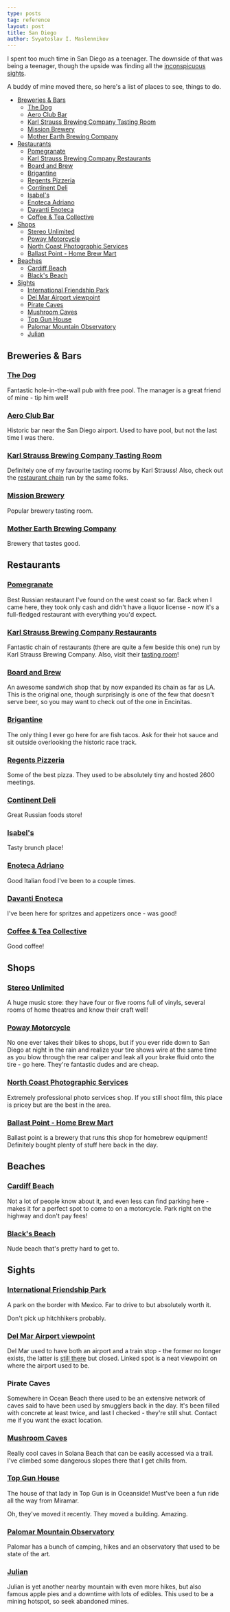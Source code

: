 ```yaml
---
type: posts
tag: reference
layout: post
title: San Diego
author: Svyatoslav I. Maslennikov
---
```

I spent too much time in San Diego as a teenager. The downside of that was being a teenager, though the upside was finding all the [inconspicuous sights](#sights).

A buddy of mine moved there, so here's a list of places to see, things to do.

<!-- toc -->

- [Breweries & Bars](#breweries--bars)
    * [The Dog](#the-dog)
    * [Aero Club Bar](#aero-club-bar)
    * [Karl Strauss Brewing Company Tasting Room](#karl-strauss-brewing-company-tasting-room)
    * [Mission Brewery](#mission-brewery)
    * [Mother Earth Brewing Company](#mother-earth-brewing-company)
- [Restaurants](#restaurants)
    * [Pomegranate](#pomegranate)
    * [Karl Strauss Brewing Company Restaurants](#karl-strauss-brewing-company-restaurants)
    * [Board and Brew](#board-and-brew)
    * [Brigantine](#brigantine)
    * [Regents Pizzeria](#regents-pizzeria)
    * [Continent Deli](#continent-deli)
    * [Isabel's](#isabels)
    * [Enoteca Adriano](#enoteca-adriano)
    * [Davanti Enoteca](#davanti-enoteca)
    * [Coffee & Tea Collective](#coffee--tea-collective)
- [Shops](#shops)
    * [Stereo Unlimited](#stereo-unlimited)
    * [Poway Motorcycle](#poway-motorcycle)
    * [North Coast Photographic Services](#north-coast-photographic-services)
    * [Ballast Point - Home Brew Mart](#ballast-point---home-brew-mart)
- [Beaches](#beaches)
    * [Cardiff Beach](#cardiff-beach)
    * [Black's Beach](#blacks-beach)
- [Sights](#sights)
    * [International Friendship Park](#international-friendship-park)
    * [Del Mar Airport viewpoint](#del-mar-airport-viewpoint)
    * [Pirate Caves](#pirate-caves)
    * [Mushroom Caves](#mushroom-caves)
    * [Top Gun House](#top-gun-house)
    * [Palomar Mountain Observatory](#palomar-mountain-observatory)
    * [Julian](#julian)

<!-- tocstop -->

## Breweries & Bars

### [The Dog](https://goo.gl/maps/3rYvBSWVd1RZUSFF6)

Fantastic hole-in-the-wall pub with free pool. The manager is a great friend of mine - tip him well!

### [Aero Club Bar](https://g.page/aeroclubbar?share)

Historic bar near the San Diego airport. Used to have pool, but not the last time I was there.

### [Karl Strauss Brewing Company Tasting Room](https://goo.gl/maps/wZQeakxYz4Zt9LjCA)

Definitely one of my favourite tasting rooms by Karl Strauss! Also, check out the [restaurant chain](#karl-strauss-brewing-company-restaurants) run by the same folks.

### [Mission Brewery](https://goo.gl/maps/dY7sPiWnAZoE3aedA)

Popular brewery tasting room.

### [Mother Earth Brewing Company](https://goo.gl/maps/MnYyY7ZQEtjajB9Y8)

Brewery that tastes good.

## Restaurants

### [Pomegranate](https://goo.gl/maps/DJTtJpD9FAYQgCLm7)

Best Russian restaurant I've found on the west coast so far. Back when I came here, they took only cash and didn't have a liquor license - now it's a full-fledged restaurant with everything you'd expect.

### [Karl Strauss Brewing Company Restaurants](https://goo.gl/maps/tW6t28qjvDxX7TUS7)

Fantastic chain of restaurants (there are quite a few beside this one) run by Karl Strauss Brewing Company. Also, visit their [tasting room](#karl-strauss-brewing-company-tasting-room)!

### [Board and Brew](https://goo.gl/maps/wnXZFQJ9quvfhWs97)

An awesome sandwich shop that by now expanded its chain as far as LA. This is the original one, though surprisingly is one of the few that doesn't serve beer, so you may want to check out of the one in Encinitas.

### [Brigantine](https://goo.gl/maps/aV3JKkm6XhyCM1i7A)

The only thing I ever go here for are fish tacos. Ask for their hot sauce and sit outside overlooking the historic race track.

### [Regents Pizzeria](https://g.page/RegentsPizzeria?share)

Some of the best pizza. They used to be absolutely tiny and hosted 2600 meetings.

### [Continent Deli](https://goo.gl/maps/eqgiMWqyd4C19HwH7)

Great Russian foods store!

### [Isabel's](https://goo.gl/maps/X4opjWbZXWAznAE69)

Tasty brunch place!

### [Enoteca Adriano](https://goo.gl/maps/gSfZhXarHMsUdbHv8)

Good Italian food I've been to a couple times.

### [Davanti Enoteca](https://g.page/davanti-enoteca-san-diego)

I've been here for spritzes and appetizers once - was good!

### [Coffee & Tea Collective](https://goo.gl/maps/ic1cK1baAW4cZUTu6)

Good coffee!

## Shops

### [Stereo Unlimited](https://g.page/stereounlimited)

A huge music store: they have four or five rooms full of vinyls, several rooms of home theatres and know their craft well!

### [Poway Motorcycle](https://goo.gl/maps/RAGFnRuuzphGZ9Ln7)

No one ever takes their bikes to shops, but if you ever ride down to San Diego at night in the rain and realize your tire shows wire at the same time as you blow through the rear caliper and leak all your brake fluid onto the tire - go here. They're fantastic dudes and are cheap.

### [North Coast Photographic Services](https://goo.gl/maps/TYzWi3sUYsZ369kP9)

Extremely professional photo services shop. If you still shoot film, this place is pricey but are the best in the area.

### [Ballast Point - Home Brew Mart](https://goo.gl/maps/kpyLjQkDgA7qF5n69)

Ballast point is a brewery that runs this shop for homebrew equipment! Definitely bought plenty of stuff here back in the day.

## Beaches

### [Cardiff Beach](https://goo.gl/maps/kBpTsrn8A5rRgbT17)

Not a lot of people know about it, and even less can find parking here - makes it for a perfect spot to come to on a motorcycle. Park right on the highway and don't pay fees!

### [Black's Beach](https://goo.gl/maps/ooznvxdd5Trnx6p8A)

Nude beach that's pretty hard to get to.

## Sights

### [International Friendship Park](https://goo.gl/maps/UFxTDoX7UB2yQ3dj6)

A park on the border with Mexico. Far to drive to but absolutely worth it.

Don't pick up hitchhikers probably.

### [Del Mar Airport viewpoint](https://goo.gl/maps/Bum5mNPDKtzrHcm56)

Del Mar used to have both an airport and a train stop - the former no longer exists, the latter is [still there](https://goo.gl/maps/A9rLGCumno358jML8) but closed. Linked spot is a neat viewpoint on where the airport used to be.

### Pirate Caves

Somewhere in Ocean Beach there used to be an extensive network of caves said to have been used by smugglers back in the day. It's been filled with concrete at least twice, and last I checked - they're still shut. Contact me if you want the exact location.

### [Mushroom Caves](https://goo.gl/maps/WLe2gRfS44AqGK2D6)

Really cool caves in Solana Beach that can be easily accessed via a trail. I've climbed some dangerous slopes there that I get chills from.

### [Top Gun House](https://goo.gl/maps/wr89DPu86sBQdjNb6)

The house of that lady in Top Gun is in Oceanside! Must've been a fun ride all the way from Miramar.

Oh, they've moved it recently. They moved a building. Amazing.

### [Palomar Mountain Observatory](https://goo.gl/maps/sX8V4VNvT8NMD1dYA)

Palomar has a bunch of camping, hikes and an observatory that used to be state of the art.

### [Julian](https://goo.gl/maps/kgnjCrgo4KpGtBuFA)

Julian is yet another nearby mountain with even more hikes, but also famous apple pies and a downtime with lots of edibles. This used to be a mining hotspot, so seek abandoned mines.
